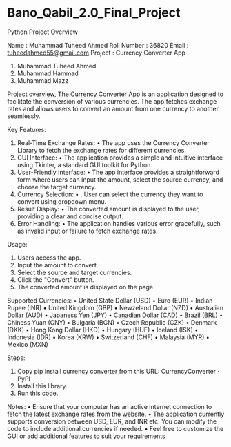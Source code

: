 # Bano_Qabil_2.0_Final_Project

Python Project Overview

Name : Muhammad Tuheed Ahmed
Roll Number : 36820
Email : tuheedahmed55@gmail.com
Project : Currency Converter App

1. Muhammad Tuheed Ahmed
2. Muhammad Hammad 
3. Muhammad Mazz
   
Project overview,
The Currency Converter App is an application designed to facilitate the conversion of various 
currencies. The app fetches exchange rates and allows users to convert an amount from one currency to 
another seamlessly.

Key Features:
1. Real-Time Exchange Rates:
• The app uses the Currency Converter Library to fetch the exchange rates for different 
currencies.
2. GUI Interface:
• The application provides a simple and intuitive interface using Tkinter, a standard GUI 
toolkit for Python.
3. User-Friendly Interface:
• The app interface provides a straightforward form where users can input the amount, 
select the source currency, and choose the target currency.
4. Currency Selection:
• . User can select the currency they want to convert using dropdown menu.
5. Result Display:
• The converted amount is displayed to the user, providing a clear and concise output.
6. Error Handling:
• The application handles various error gracefully, such as invalid input or failure to fetch 
exchange rates.

Usage:
1. Users access the app.
2. Input the amount to convert.
3. Select the source and target currencies.
4. Click the "Convert" button.
5. The converted amount is displayed on the page.
   
Supported Currencies:
• United State Dollar (USD)
• Euro (EUR)
• Indian Rupee (INR)
• United Kingdom (GBP)
• Newzeland Dollar (NZD)
• Australian Dollar (AUD)
• Japaness Yen (JPY)
• Canadian Dollar (CAD)
• Brazil (BRL)
• Chiness Yuan (CNY)
• Bulgaria (BGN)
• Czech Republic (CZK)
• Denmark (DKK)
• Hong Kong Dollar (HKD)
• Hungary (HUF)
• Iceland (ISK)
• Indonesia (IDR)
• Korea (KRW)
• Switzerland (CHF)
• Malaysia (MYR)
• Mexico (MXN)

Steps:
1. Copy pip install currency converter from this URL: CurrencyConverter · PyPI
2. Install this library.
3. Run this code.
   
Notes:
• Ensure that your computer has an active internet connection to fetch the latest exchange rates 
from the website.
• The application currently supports conversion between USD, EUR, and INR etc. You can modify 
the code to include additional currencies if needed.
• Feel free to customize the GUI or add additional features to suit your requirements
